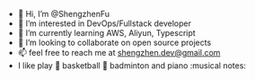 - 👋 Hi, I’m @ShengzhenFu
- 👀 I’m interested in DevOps/Fullstack developer
- 🌱 I’m currently learning AWS, Aliyun, Typescript
- 💞️ I’m looking to collaborate on open source projects
- 📫 feel free to reach me at shengzhen.dev@gmail.com
- I like play :basketball: basketball :badminton: badminton and piano :musical notes:


<!---
ShengzhenFu/ShengzhenFu is a ✨ special ✨ repository because its `README.md` (this file) appears on your GitHub profile.
You can click the Preview link to take a look at your changes.
--->
